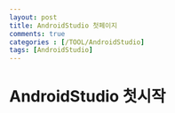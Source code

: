 ```yaml
---
layout: post
title: AndroidStudio 첫페이지 
comments: true
categories : [/TOOL/AndroidStudio]
tags: [AndroidStudio] 
---
```


# AndroidStudio 첫시작